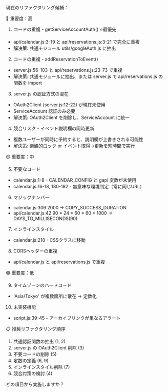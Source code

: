 現在のリファクタリング候補：

  🔴 重要度：高

  1. コードの重複 - getServiceAccountAuth() ⭐最優先

  - api/calendar.js:3-19 と api/reservations.js:3-21 で完全に重複
  - 解決策: 共通モジュール utils/googleAuth.js に抽出

  2. コードの重複 - addReservationToEvent()

  - server.js:56-103 と api/reservations.js:23-73 で重複
  - 解決策: 共通モジュールに抽出、または server.js で
  api/reservations.js の関数を import

  3. server.js の認証方式の混在

  - OAuth2Client (server.js:12-22) が現在未使用
  - ServiceAccount 認証のみ必要
  - 解決策: OAuth2Client を削除し、ServiceAccount に統一

  4. 競合リスク - イベント説明欄の同時更新

  - 複数ユーザーが同時に予約すると、説明欄が上書きされる可能性       
  - 解決策: 楽観的ロック or イベント取得→更新を短時間で実行

  🟡 重要度：中

  5. 不要なコード

  - calendar.js:1-8 - CALENDAR_CONFIG と gapi 変数が未使用
  - calendar.js:16-18, 180-182 - 無意味な環境判定（常に同じURL）     

  6. マジックナンバー

  - calendar.js:306 2000 → COPY_SUCCESS_DURATION
  - api/calendar.js:42 90 * 24 * 60 * 60 * 1000 →
  DAYS_TO_MILLISECONDS(90)

  7. インラインスタイル

  - calendar.js:218 - CSSクラスに移動

  8. CORSヘッダーの重複

  - api/calendar.js と api/reservations.js で重複

  🟢 重要度：低

  9. タイムゾーンのハードコード

  - 'Asia/Tokyo' が複数箇所に散在 → 定数化

  10. 未実装機能

  - script.js:39-45 - アーカイブリンクが単なるアラート

  📋 推奨リファクタリング順序

  1. 共通認証関数の抽出 (1, 2)
  2. server.js の OAuth2Client 削除 (3)
  3. 不要コードの削除 (5)
  4. 定数の定義 (6, 9)
  5. インラインスタイル削除 (7)
  6. 競合対策の検討 (4)

  どの項目から実施しますか？